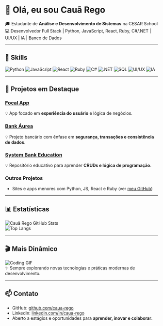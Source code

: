 # 👋 Olá, eu sou Cauã Rego

🎓 Estudante de **Análise e Desenvolvimento de Sistemas** na CESAR School  
💻 Desenvolvedor Full Stack | Python, JavaScript, React, Ruby, C#/.NET | UI/UX | IA | Banco de Dados

---

## 🚀 Skills

![Python](https://img.shields.io/badge/Python-3776AB?style=for-the-badge&logo=python&logoColor=white)
![JavaScript](https://img.shields.io/badge/JavaScript-F7DF1E?style=for-the-badge&logo=javascript&logoColor=black)
![React](https://img.shields.io/badge/React-61DAFB?style=for-the-badge&logo=react&logoColor=black)
![Ruby](https://img.shields.io/badge/Ruby-CC342D?style=for-the-badge&logo=ruby&logoColor=white)
![C#](https://img.shields.io/badge/C%23-239120?style=for-the-badge&logo=c-sharp&logoColor=white)
![.NET](https://img.shields.io/badge/.NET-512BD4?style=for-the-badge&logo=.net&logoColor=white)
![SQL](https://img.shields.io/badge/SQL-4479A1?style=for-the-badge&logo=mysql&logoColor=white)
![UI/UX](https://img.shields.io/badge/UI%2FUX-FF61C3?style=for-the-badge)
![IA](https://img.shields.io/badge/IA-00C9FF?style=for-the-badge)

---

## 📂 Projetos em Destaque

### [Focal App](https://github.com/caua-rego/focal-app)  
💡 App focado em **experiência do usuário** e lógica de negócios.  

### [Bank Áurea](https://github.com/caua-rego/bank-aurea)  
💡 Projeto bancário com ênfase em **segurança, transações e consistência de dados**.  

### [System Bank Education](https://github.com/caua-rego/system-bank-education)  
💡 Repositório educativo para aprender **CRUDs e lógica de programação**.

### Outros Projetos  
- Sites e apps menores com Python, JS, React e Ruby (ver [meu GitHub](https://github.com/caua-rego))  

---

## 📊 Estatísticas

![Cauã Rego GitHub Stats](https://github-readme-stats.vercel.app/api?username=caua-rego&show_icons=true&theme=radical&count_private=true)  
![Top Langs](https://github-readme-stats.vercel.app/api/top-langs/?username=caua-rego&layout=compact&theme=radical)

---

## 🎬 Mais Dinâmico

![Coding GIF](https://media.giphy.com/media/VbnUQpnihPSIgIXuZv/giphy.gif)  
✨ Sempre explorando novas tecnologias e práticas modernas de desenvolvimento.

---

## 📫 Contato

- GitHub: [github.com/caua-rego](https://github.com/caua-rego)  
- LinkedIn: [linkedin.com/in/caua-rego](https://www.linkedin.com/in/caua-rego/)  
- Aberto a estágios e oportunidades para **aprender, inovar e colaborar**.
